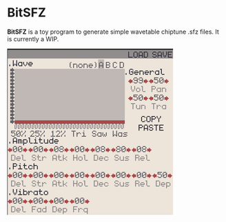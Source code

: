 # BitSFZ

**BitSFZ** is a toy program to generate simple wavetable chiptune .sfz files. It is currently a WIP.

![program screenshot](screenshot.png)

